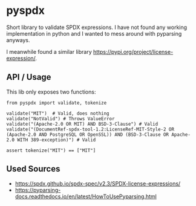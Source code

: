 # pyspdx

Short library to validate SPDX expressions. I have not found any working implementation in python and I wanted to mess around with pyparsing anyways.

I meanwhile found a similar library https://pypi.org/project/license-expression/.

## API / Usage
This lib only exposes two functions:

```
from pyspdx import validate, tokenize

validate("MIT")  # Valid, does nothing
validate("NotValid") # Throws ValueError
validate("(Apache-2.0 OR MIT) AND BSD-3-Clause") # Valid
validate("(DocumentRef-spdx-tool-1.2:LicenseRef-MIT-Style-2 OR (Apache-2.0 AND PostgreSQL OR OpenSSL)) AND (BSD-3-Clause OR Apache-2.0 WITH 389-exception)") # Valid

assert tokenize("MIT") == ["MIT"]
```

## Used Sources
- https://spdx.github.io/spdx-spec/v2.3/SPDX-license-expressions/
- https://pyparsing-docs.readthedocs.io/en/latest/HowToUsePyparsing.html
